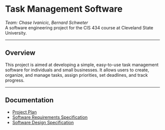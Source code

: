 # Task Management Software
*Team: Chase Ivanicic, Bernard Schweter*  
A software engineering project for the CIS 434 course at Cleveland State University.

---

## Overview
This project is aimed at developing a simple, easy-to-use task management software for individuals and small businesses. It allows users to create, organize, and manage tasks, assign priorities, set deadlines, and track progress.

---

## Documentation

- [Project Plan](./Project%20Plan.md)
- [Software Requirements Specification](./Software%20Requirements%20Specification.md)
- [Software Design Specification](./Software%20Design%20Specification.md)
